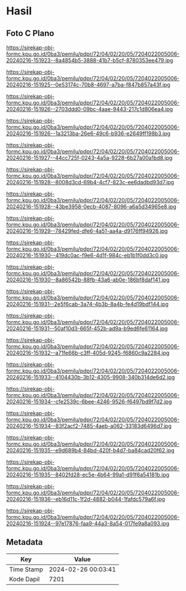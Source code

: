 # Hasil

## Foto C Plano

https://sirekap-obj-formc.kpu.go.id/0ba3/pemilu/pdpr/72/04/02/20/05/7204022005006-20240216-151923--8a4854b5-3888-41b7-b5cf-8780353ee479.jpg

https://sirekap-obj-formc.kpu.go.id/0ba3/pemilu/pdpr/72/04/02/20/05/7204022005006-20240216-151925--0e53174c-70b8-4697-a7ba-f847b857a43f.jpg

https://sirekap-obj-formc.kpu.go.id/0ba3/pemilu/pdpr/72/04/02/20/05/7204022005006-20240216-151926--2703ddd0-09bc-4aae-9443-217c1d806ea4.jpg

https://sirekap-obj-formc.kpu.go.id/0ba3/pemilu/pdpr/72/04/02/20/05/7204022005006-20240216-151926--1a3213ba-26e6-49c6-b936-e2649ff198b3.jpg

https://sirekap-obj-formc.kpu.go.id/0ba3/pemilu/pdpr/72/04/02/20/05/7204022005006-20240216-151927--44cc725f-0243-4a5a-9228-6b27a00a1bd8.jpg

https://sirekap-obj-formc.kpu.go.id/0ba3/pemilu/pdpr/72/04/02/20/05/7204022005006-20240216-151928--8008d3cd-69b4-4cf7-823c-ee6dadbd93d7.jpg

https://sirekap-obj-formc.kpu.go.id/0ba3/pemilu/pdpr/72/04/02/20/05/7204022005006-20240216-151928--43be3958-0ecb-4087-8096-a6a5d34965e8.jpg

https://sirekap-obj-formc.kpu.go.id/0ba3/pemilu/pdpr/72/04/02/20/05/7204022005006-20240216-151929--78429fed-dfe6-4a51-aa4a-d9176ff94926.jpg

https://sirekap-obj-formc.kpu.go.id/0ba3/pemilu/pdpr/72/04/02/20/05/7204022005006-20240216-151930--419dc0ac-f9e6-4d1f-984c-eb1b1f0dd3c0.jpg

https://sirekap-obj-formc.kpu.go.id/0ba3/pemilu/pdpr/72/04/02/20/05/7204022005006-20240216-151930--8a86542b-88fb-43a6-ab0e-186bf8daf141.jpg

https://sirekap-obj-formc.kpu.go.id/0ba3/pemilu/pdpr/72/04/02/20/05/7204022005006-20240216-151931--2e5f6cab-3a74-4b3b-8a4b-fe4d19bdf144.jpg

https://sirekap-obj-formc.kpu.go.id/0ba3/pemilu/pdpr/72/04/02/20/05/7204022005006-20240216-151931--50af10d3-665f-452b-ad9a-b9ed6fe61164.jpg

https://sirekap-obj-formc.kpu.go.id/0ba3/pemilu/pdpr/72/04/02/20/05/7204022005006-20240216-151932--a71fe66b-c3ff-405d-9245-f6860c9a2284.jpg

https://sirekap-obj-formc.kpu.go.id/0ba3/pemilu/pdpr/72/04/02/20/05/7204022005006-20240216-151933--4104430b-3b12-4305-9908-340b314de6d2.jpg

https://sirekap-obj-formc.kpu.go.id/0ba3/pemilu/pdpr/72/04/02/20/05/7204022005006-20240216-151934--cfe2539c-6bee-4246-9526-f6497bd9f7d2.jpg

https://sirekap-obj-formc.kpu.go.id/0ba3/pemilu/pdpr/72/04/02/20/05/7204022005006-20240216-151934--83f2acf2-7485-4aeb-a062-33183d6496d7.jpg

https://sirekap-obj-formc.kpu.go.id/0ba3/pemilu/pdpr/72/04/02/20/05/7204022005006-20240216-151935--e9d689b4-84bd-420f-b4d7-ba84cad20f62.jpg

https://sirekap-obj-formc.kpu.go.id/0ba3/pemilu/pdpr/72/04/02/20/05/7204022005006-20240216-151935--8402fd28-ec5e-4b64-99a1-d91f6a54181b.jpg

https://sirekap-obj-formc.kpu.go.id/0ba3/pemilu/pdpr/72/04/02/20/05/7204022005006-20240216-151936--eb16d11c-1f2d-4882-b044-1fafdc579a6f.jpg

https://sirekap-obj-formc.kpu.go.id/0ba3/pemilu/pdpr/72/04/02/20/05/7204022005006-20240216-151924--97e17876-faa9-44a3-8a54-017fe9a8a093.jpg


## Metadata

| Key        | Value               |
| ---------- | ------------------- |
| Time Stamp | 2024-02-26 00:03:41 |
| Kode Dapil | 7201                |



